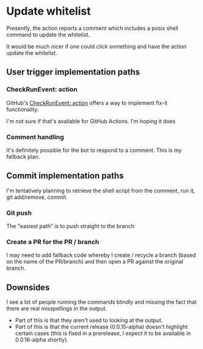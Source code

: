 # Update whitelist

Presently, the action reports a comment which includes a posix shell command to update the whitelist.

It would be much nicer if one could click something and have the action update the whitelist.

## User trigger implementation paths

### CheckRunEvent: action

GitHub's [CheckRunEvent: action](https://developer.github.com/v3/activity/events/types/#checkrunevent-api-payload)
offers a way to implement fix-it functionality.

I'm not sure if that's available for GitHub Actions. I'm hoping it does

### Comment handling

It's definitely possible for the bot to respond to a comment. This is my fallback plan.

## Commit implementation paths

I'm tentatively planning to retrieve the shell script from the comment, run it, git add/remove, commit.

### Git push

The "easiest path" is to push straight to the branch

### Create a PR for the PR / branch

I may need to add fallback code whereby I create / recycle a branch (based on the name of the PR/branch) and then open a PR against the original branch.

## Downsides

I see a lot of people running the commands blindly and missing the fact that there are real misspellings in the output.

* Part of this is that they aren't used to looking at the output.
* Part of this is that the current release (0.0.15-alpha) doesn't highlight certain cases (this is fixed in a prerelease, I expect it to be available in 0.0.16-alpha shortly).